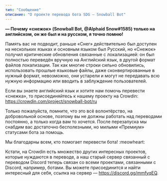 ```yaml
---
тип: "Сообщение"
описание: "О проекте перевода бота SDG — Snowball Bot"
---
```


**— Почему «снежок» (Snowball Bot, @Alphaid Snow#1585) только на английском, он же был и на русском, я точно помню!**

Память вас не подводит, раньше «Снег» действительно был доступен на нескольких языках и основным языком был Русский, но «Снежок» получил критические обновления связанные с локализацией: он был полностью переведён вручную на Английский язык, в другой формат файлов локализации. Так как многие строки сильно обновились, использовать прошлые языковые файлы, даже сконвертированные в нужный формат, невозможно, они устарели и могут не передавать всю нужную информацию или вводить в заблуждение пользователей.

Если вы знаете английский язык и хотите нам помочь перевести «снежка», то присоединяйтесь к нашему проекту на Crowdin:
<https://crowdin.com/project/snowball-bot/ru>

Только пожалуйста, помните, что это всё волонтёрство, на добровольной основе, поэтому вы не должны работать над переводами постоянно, а только когда вам то хочется. После перезапуска мы снабдим вас достаточно бесполезными, но милыми «Премиум» статусами бота за помощь.

Мы благодарны всем, кто помогает перевести бота! :meowheart:

Кстати, на Crowdin есть множество других интересных проектов, которые нуждаются в переводе, а наш старый сервер связанный с переводом Discord теперь связан со всеми проектами, связанными с Discord, например, ботами. Вы можете присоединится и найти интересный для себя, ссылка на сервер — <https://discord.gg/mmfyqEQ>.